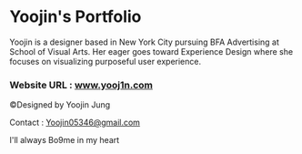 # Yoojin's Portfolio

Yoojin is a designer based in New York City pursuing BFA Advertising at School of Visual Arts. Her eager goes toward Experience Design where she focuses on visualizing purposeful user experience.

### Website URL : www.yooj1n.com

©Designed by Yoojin Jung

Contact : Yoojin05346@gmail.com

I'll always Bo9me in my heart
